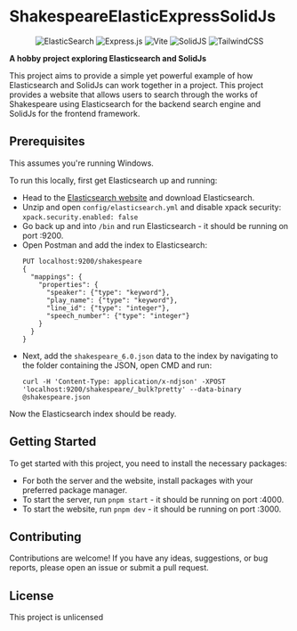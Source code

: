# ShakespeareElasticExpressSolidJs

<p align="center">
  <img src="https://img.shields.io/badge/-ElasticSearch-005571?style=for-the-badge&logo=elasticsearch" alt="ElasticSearch">
  <img src="https://img.shields.io/badge/express.js-%23404d59.svg?style=for-the-badge&logo=express&logoColor=%2361DAFB" alt="Express.js">
  <img src="https://img.shields.io/badge/vite-%23646CFF.svg?style=for-the-badge&logo=vite&logoColor=white" alt="Vite">
  <img src="https://img.shields.io/badge/SolidJS-2c4f7c?style=for-the-badge&logo=solid&logoColor=c8c9cb" alt="SolidJS">
  <img src="https://img.shields.io/badge/tailwindcss-%2338B2AC.svg?style=for-the-badge&logo=tailwind-css&logoColor=white" alt="TailwindCSS">
</p>

<b>A hobby project exploring Elasticsearch and SolidJs</b>

This project aims to provide a simple yet powerful example of how Elasticsearch and SolidJs can work together in a project. This project provides a website that allows users to search through the works of Shakespeare using Elasticsearch for the backend search engine and SolidJs for the frontend framework. 

## Prerequisites

This assumes you're running Windows.

To run this locally, first get Elasticsearch up and running:
- Head to the [Elasticsearch website](https://www.elastic.co/downloads/elasticsearch) and download Elasticsearch.
- Unzip and open `config/elasticsearch.yml` and disable xpack security: `xpack.security.enabled: false`
- Go back up and into `/bin` and run Elasticsearch - it should be running on port :9200.
- Open Postman and add the index to Elasticsearch:
  ```
  PUT localhost:9200/shakespeare
  {
    "mappings": {
      "properties": {
        "speaker": {"type": "keyword"},
        "play_name": {"type": "keyword"},
        "line_id": {"type": "integer"},
        "speech_number": {"type": "integer"}
      }
    }
  }
  ```
- Next, add the `shakespeare_6.0.json` data to the index by navigating to the folder containing the JSON, open CMD and run: 
  ```
  curl -H 'Content-Type: application/x-ndjson' -XPOST 'localhost:9200/shakespeare/_bulk?pretty' --data-binary @shakespeare.json
  ```
  
Now the Elasticsearch index should be ready.

## Getting Started

To get started with this project, you need to install the necessary packages:
- For both the server and the website, install packages with your preferred package manager.
- To start the server, run `pnpm start` - it should be running on port :4000.
- To start the website, run `pnpm dev` - it should be running on port :3000.

## Contributing

Contributions are welcome! If you have any ideas, suggestions, or bug reports, please open an issue or submit a pull request.

## License

This project is unlicensed
